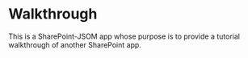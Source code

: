 # Walkthrough
This is a SharePoint-JSOM app whose purpose is to provide a tutorial walkthrough of another SharePoint app.
